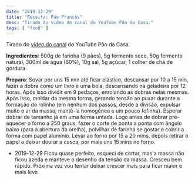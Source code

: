 ```yaml
---
date: "2019-12-29"
title: "Receita: Pão Francês"
desc: "Tirado do vídeo do canal do YouTube Pão da Casa."
tags: [ "food" ]
---
```

Tirado do [vídeo do canal](https://youtu.be/KCe85lhkfOg) do YouTube Pão da Casa.

**Ingredientes**: 500g de farinha (9 pães), 5g fermento seco, 50g fermento natural, 300ml de água (60%), 10g sal, 5g açúcar, 1 colher de chá de gordura.

**Preparo**: Sovar por uns 15 min até ficar elástico, descansar por 10 a 15 min, fazer a dobra como um livro e uma bola, descansando na geladeira por 12 horas. Após isso dividir em 9 pedaços, enrolando as dobras nelas mesmas. Após isso, moldar da mesma forma, gerando tensão ao puxar durante a formação do rolinho (em nenhum dos passos, desde a divisão, expulsar muito o ar da massa; mantê-la homogênea e um pouco fofinha). Esperar dobrar de tamanho já em uma forma untada. Logo antes de dobrar pré-aquecer o forno a 250 graus, fazer o corte de ponta a ponta com ângulo baixo (para a abertura da orelha), polvilhar de farinha se gostar e cobrir a forma com papel alumínio. Levar ao forno por 15 a 20 mins, depois retirar o papel e deixar dourar a casca, por mais uns 15 mins no forno.

 - 2019-12-29 Ficou quase perfeito, esqueci de cortar, mas a massa não ficou azeda e manteve o desenho da tensão da massa. Cresceu bem rápido. Próxima vez vou tentar deixar crescer mais para ficar maior e mais leve.

